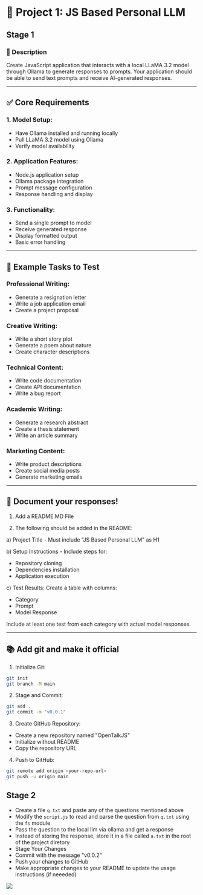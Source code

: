 # 📄 Project 1: JS Based Personal LLM

## Stage 1

### 📝 Description
Create JavaScript application that interacts with a local LLaMA 3.2 model through Ollama to generate responses to prompts. Your application should be able to send text prompts and receive AI-generated responses.

---

## ✅ Core Requirements

### 1. Model Setup:
* Have Ollama installed and running locally
* Pull LLaMA 3.2 model using Ollama
* Verify model availability

### 2. Application Features:
* Node.js application setup
* Ollama package integration
* Prompt message configuration
* Response handling and display

### 3. Functionality:
* Send a single prompt to model
* Receive generated response
* Display formatted output
* Basic error handling

---

## 🚀 Example Tasks to Test

### Professional Writing:
* Generate a resignation letter
* Write a job application email
* Create a project proposal

### Creative Writing:
* Write a short story plot
* Generate a poem about nature
* Create character descriptions

### Technical Content:
* Write code documentation
* Create API documentation
* Write a bug report

### Academic Writing:
* Generate a research abstract
* Create a thesis statement
* Write an article summary

### Marketing Content:
* Write product descriptions
* Create social media posts
* Generate marketing emails

---

## 📜 Document your responses!

1. Add a README.MD File

2. The following should be added in the README:

a) Project Title - Must include "JS Based Personal LLM" as H1

b) Setup Instructions - Include steps for:
* Repository cloning
* Dependencies installation
* Application execution

c) Test Results:
Create a table with columns:
* Category
* Prompt
* Model Response

Include at least one test from each category with actual model responses.

---

## 📚 Add git and make it official

1. Initialize Git:
```bash
git init
git branch -M main
```

2. Stage and Commit:
```bash
git add .
git commit -m "v0.0.1"
```

3. Create GitHub Repository:
* Create a new repository named "OpenTalkJS"
* Initialize without README
* Copy the repository URL

4. Push to GitHub:
```bash
git remote add origin <your-repo-url>
git push -u origin main
```


## Stage 2

- Create a file `q.txt` and paste any of the questions mentioned above
- Modify the `script.js` to read and parse the question from `q.txt` using the `fs` module
- Pass the question to the local llm via ollama and get a response
- Instead of storing the response, store it in a file called `a.txt` in the root of the project diretory
- Stage Your Changes
- Commit with the message "v0.0.2"
- Push your changes to GitHub
- Make appropriate changes to your README to update the usage instructions (if neeeded)

![](https://github.com/smaranjitghose/Full_Stack_Bootcamp/blob/3142f43bf73f3a70a78e1f5bb1ebedd1089c0fc8/assignment_genai_1_stage2.png)





